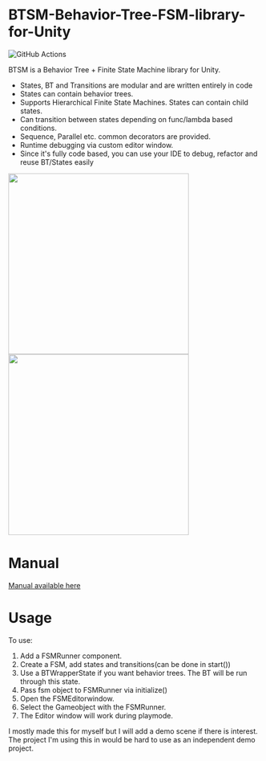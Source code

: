 # BTSM-Behavior-Tree-FSM-library-for-Unity
![GitHub Actions](https://github.com/BDeshiDev/BTSM-Behavior-Tree-FSM-library-for-Unity/actions/workflows/UPMBranchUpdate.yml/badge.svg)

BTSM is a Behavior Tree + Finite State Machine library for Unity.
- States, BT and Transitions are modular and are written entirely in code
- States can contain behavior trees.
- Supports Hierarchical Finite State Machines. States can contain child states.
- Can transition between states depending on func/lambda based conditions.
- Sequence, Parallel etc. common decorators are provided.
- Runtime debugging via custom editor window.
- Since it's fully code based, you can use your IDE to debug, refactor and reuse BT/States easily
<img src="https://github.com/BDeshiDev/BTSM-Behavior-Tree-FSM-library-for-Unity/assets/17526821/f0e6b3d5-9bee-4b6d-9678-f391be67cb23" height="360" />
<img src="https://github.com/BDeshiDev/BTSM-Behavior-Tree-FSM-library-for-Unity/assets/17526821/30f21259-0fa5-43bf-9563-00bf68bf0f00" height="360" />

# Manual
[Manual available here](https://bdeshidev.github.io/BTSM-Behavior-Tree-FSM-library-for-Unity/manual/) 
# Usage
To use:
1. Add a FSMRunner component.
2. Create a FSM, add states and transitions(can be done in start())
3. Use a BTWrapperState if you want behavior trees. The BT will be run through this state.
4. Pass fsm object to FSMRunner via initialize()
5. Open the FSMEditorwindow.
6. Select the Gameobject with the FSMRunner.
7. The Editor window will work during playmode.

I mostly made this for myself but I will add a demo scene if there is interest. The project I'm using this in would be hard to use as an independent demo project.
